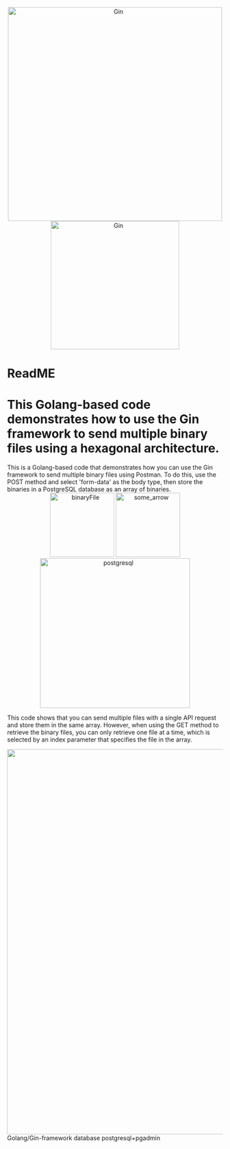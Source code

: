 <div align="center">
    <img src="https://herbertograca.com/wp-content/uploads/2018/11/100-explicit-architecture-svg.png?w=1200" alt="Gin" width="500"/>
    <img src="https://miro.medium.com/v2/resize:fit:735/1*_d8_TuE2kIsZnCSEamV4jA.jpeg" alt="Gin" width="300"/>
</div>
<H1>ReadME</H1>
<H1>This Golang-based code demonstrates how to use the Gin framework to send multiple binary files using a hexagonal architecture.</H1>
This is a Golang-based code that demonstrates how you can use the Gin framework to send multiple binary files using Postman. To do this,
use the POST method and select 'form-data' as the body type, then store the binaries in a PostgreSQL database as an array of binaries.

<div align="center">
    <img src="https://github.com/user-attachments/assets/5bcbac5e-2642-4344-92cf-4c7af91949b8" alt="binaryFile" width="150"/>
    <img src="https://github.com/user-attachments/assets/a743dbc3-1398-44ad-a788-a096a7c0ecab" alt="some_arrow" width="150"/>
    <img src="https://www.somkiat.cc/wp-content/uploads/2024/04/postgresql-data-01.png" alt="postgresql" width="350"/>
</div>


This code shows that you can send multiple files with a single API request and store them in the same array. However, 
when using the GET method to retrieve the binary files, you can only retrieve one file at a time, which is selected by an index parameter that specifies the file in the array.

<div align="center">
    <img src="https://github.com/user-attachments/assets/1bd8195f-ac59-41e7-81b9-34068d418d2e" width="900"/>
</div>
Golang/Gin-framework database postgresql+pgadmin
